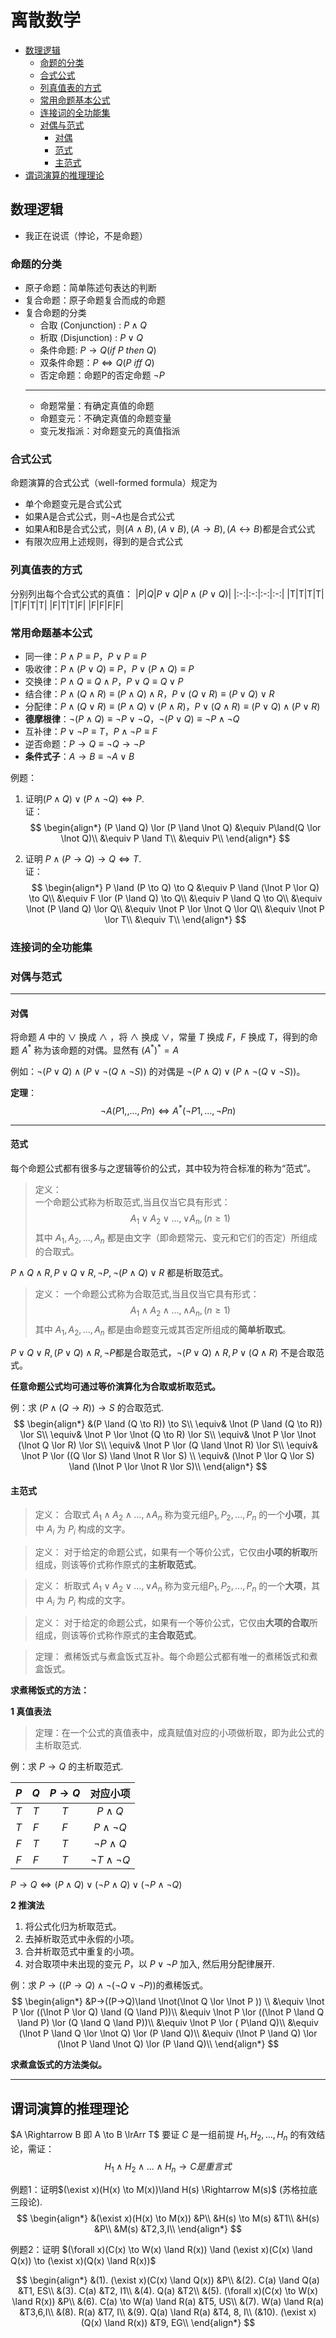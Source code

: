 <!-- 离散数学 -->
<meta name="viewport" content="width=device-width, initial-scale=1.0">

# 离散数学 <!-- omit in toc -->
- [数理逻辑](#数理逻辑)
  - [命题的分类](#命题的分类)
  - [合式公式](#合式公式)
  - [列真值表的方式](#列真值表的方式)
  - [常用命题基本公式](#常用命题基本公式)
  - [连接词的全功能集](#连接词的全功能集)
  - [对偶与范式](#对偶与范式)
    - [对偶](#对偶)
    - [范式](#范式)
    - [主范式](#主范式)
- [谓词演算的推理理论](#谓词演算的推理理论)

## 数理逻辑

- 我正在说谎（悖论，不是命题）  

### 命题的分类
- 原子命题：简单陈述句表达的判断
- 复合命题：原子命题复合而成的命题
- 复合命题的分类
  - 合取 (Conjunction) : $P∧Q$
  - 析取 (Disjunction) : $P∨Q$
  - 条件命题: $P→Q ( if\ P\ then\ Q )$
  - 双条件命题：$P\iff Q ( P\ iff\ Q )$
  - 否定命题：命题P的否定命题 $¬P$
  ---
  - 命题常量：有确定真值的命题
  - 命题变元：不确定真值的命题变量
  - 变元发指派：对命题变元的真值指派

### 合式公式
命题演算的合式公式（well-formed formula）规定为
- 单个命题变元是合式公式
- 如果A是合式公式，则$¬A$也是合式公式
- 如果A和B是合式公式，则$(A∧B),(A∨B),(A→B),(A↔B)$都是合式公式
- 有限次应用上述规则，得到的是合式公式

### 列真值表的方式
分别列出每个合式公式的真值：
|$P$|$Q$|$P \lor Q$|$P \land (P \lor Q)$|
|:-:|:-:|:-:|:-:|
|T|T|T|T|
|T|F|T|T|
|F|T|T|F|
|F|F|F|F|

### 常用命题基本公式
- 同一律：$P∧P≡P$，$P∨P≡P$
- 吸收律：$P∧(P∨Q)≡P$，$P∨(P∧Q)≡P$
- 交换律：$P∧Q≡Q∧P$，$P∨Q≡Q∨P$
- 结合律：$P∧(Q∧R)≡(P∧Q)∧R$，$P∨(Q∨R)≡(P∨Q)∨R$
- 分配律：$P∧(Q∨R)≡(P∧Q)∨(P∧R)$，$P∨(Q∧R)≡(P∨Q)∧(P∨R)$
- **德摩根律**：$¬(P∧Q)≡¬P∨¬Q$，$¬(P∨Q)≡¬P∧¬Q$
- 互补律：$P∨¬P≡T$，$P∧¬P≡F$
- 逆否命题：$P→Q≡¬Q→¬P$
- **条件式子**：$A \to B ≡ \lnot A \lor B$

例题：  

1. 证明$(P \land Q) \lor (P \land \lnot Q) \iff P.$  
证：
$$
\begin{align*}
    (P \land Q) \lor (P \land \lnot Q) &\equiv P\land(Q \lor \lnot Q)\\
    &\equiv P \land T\\
    &\equiv P\\
\end{align*}
$$

2. 证明 $P \land (P \to Q) \to Q \iff T$.  
证：
$$
\begin{align*}
    P \land (P \to Q) \to Q 
    &\equiv P \land (\lnot P \lor Q) \to Q\\
    &\equiv F \lor (P \land Q) \to Q\\
    &\equiv P \land Q \to Q\\
    &\equiv \lnot (P \land Q) \lor Q\\
    &\equiv \lnot P \lor \lnot Q \lor Q\\
    &\equiv \lnot P \lor T\\
    &\equiv T\\
\end{align*}
$$

### 连接词的全功能集

### 对偶与范式

---

#### 对偶
将命题 $A$ 中的 $\lor$ 换成 $\land$ ，将 $\land$ 换成 $\lor$，常量 $T$ 换成 $F$，$F$ 换成 $T$，得到的命题 $A^*$ 称为该命题的对偶。显然有 $(A^*)^* = A$

例如：$\lnot(P∨Q)∧(P∨\lnot(Q∧\lnot S))$ 的对偶是 $\lnot(P∧Q)∨(P∧\lnot(Q∨\lnot S))$。

**定理**： 
$$
\lnot A( P1,,...,Pn ) \iff A^*(\lnot P1, ..., \lnot Pn)
$$

---

#### 范式
每个命题公式都有很多与之逻辑等价的公式，其中较为符合标准的称为“范式”。  

> 定义：  
> 一个命题公式称为析取范式,当且仅当它具有形式： 
> $$A_1 \lor A_2 \lor …, \lor A_n, (n \geqslant 1)$$
> 其中 $A_1,A_2,...,A_n$ 都是由文字（即命题常元、变元和它们的否定）所组成的合取式。

$P∧Q∧R, P∨ Q ∨ R, \lnot P, \lnot (P∧Q) ∨R$ 都是析取范式。

> 定义：
> 一个命题公式称为合取范式,当且仅当它具有形式：
> $$
> A_1 \land A_2 \land …, \land A_n, (n \geqslant 1)
> $$
> 其中 $A_1,A_2,...,A_n$ 都是由命题变元或其否定所组成的**简单析取式**。

$P ∨ Q ∨ R, (P∨ Q) ∧R, \lnot P$都是合取范式，$\lnot (P∨ Q) ∧R, P∨ ( Q∧R )$ 不是合取范式。

**任意命题公式均可通过等价演算化为合取或析取范式。**

例：求 $(P \land (Q \to R)) \to S$ 的合取范式.
$$
\begin{align*}
          &(P \land (Q \to R)) \to S\\
    \equiv& \lnot (P \land (Q \to R)) \lor S\\
    \equiv& \lnot P \lor \lnot (Q \to R) \lor S\\
    \equiv& \lnot P \lor \lnot (\lnot Q \lor R) \lor S\\
    \equiv& \lnot P \lor (Q \land \lnot R) \lor S\\
    \equiv& \lnot P \lor ((Q \lor S) \land \lnot R \lor S)  \\
    \equiv& (\lnot P \lor Q \lor S) \land (\lnot P \lor \lnot R \lor S)\\
\end{align*}
$$

#### 主范式
> 定义：
> 合取式 $A_1 \land A_2 \land …, \land A_n$ 称为变元组$P_1,P_2,...,P_n$ 的一个**小项**，其中 $A_i$ 为 $P_i$ 构成的文字。

> 定义：
> 对于给定的命题公式，如果有一个等价公式，它仅由**小项的析取**所组成，则该等价式称作原式的**主析取范式**。

> 定义：
> 析取式 $A_1 \lor A_2 \lor …, \lor A_n$ 称为变元组$P_1,P_2,...,P_n$ 的一个**大项**，其中 $A_i$ 为 $P_i$ 构成的文字。

> 定义：
> 对于给定的命题公式，如果有一个等价公式，它仅由**大项的合取**所组成，则该等价式称作原式的**主合取范式**。

> 定理：
> 煮稀饭式与煮盒饭式互补。每个命题公式都有唯一的煮稀饭式和煮盒饭式。


**求煮稀饭式的方法：**

**1 真值表法**
> 定理：在一个公式的真值表中，成真赋值对应的小项做析取，即为此公式的主析取范式.

例：求 $P \to Q$ 的主析取范式.

| $P$ | $Q$ | $P \to Q$ |    对应小项    |
| :-: | :-: | :-------: |    :------:   |
| $T$ | $T$ |    $T$    |  $P \land Q$  |
| $T$ | $F$ |    $F$    |$P\land\lnot Q$|
| $F$ | $T$ |    $T$    |$\lnot P\land Q$|
| $F$ | $F$ |    $T$    |$\lnot T\land \lnot Q$|

$P→Q \iff (P\land Q) \lor (\lnot P \land Q) \lor (\lnot P \land \lnot Q)$

**2 推演法**

1. 将公式化归为析取范式。
2. 去掉析取范式中永假的小项。  
3. 合并析取范式中重复的小项。  
4. 对合取项中未出现的变元 $P$，以 $P \lor \lnot P$ 加入, 然后用分配律展开.
   
例：求 $P→((P→Q)\land \lnot(\lnot Q \lor \lnot P ))$的煮稀饭式。
$$
\begin{align*}
    &P→((P→Q)\land \lnot(\lnot Q \lor \lnot P )) \\
    &\equiv \lnot P \lor ((\lnot P \lor Q) \land (Q \land P))\\
    &\equiv \lnot P \lor ((\lnot P \land Q \land P) \lor (Q \land Q \land P))\\
    &\equiv \lnot P \lor ( P\land Q)\\
    &\equiv (\lnot P \land Q \lor \lnot Q) \lor (P \land Q)\\
    &\equiv (\lnot P \land Q) \lor (\lnot P \land \lnot Q) \lor (P \land Q)\\
\end{align*}
$$

**求煮盒饭式的方法类似。**

---

## 谓词演算的推理理论

$A \Rightarrow B 即 A \to B \lrArr T$
要证 $C$ 是一组前提 $H_1, H_2, ... , H_n$ 的有效结论，需证：
$$
H_1 \land H_2 \land ... \land H_n \to C 是重言式
$$

例题1：证明$(\exist x)(H(x) \to M(x))\land H(s) \Rightarrow M(s)$ (苏格拉底三段论).
$$
\begin{align*}
     &(\exist x)(H(x) \to M(x))   &P\\
     &H(s) \to M(s)               &T1\\
     &H(s)                        &P\\
     &M(s)                        &T2,3,I\\
\end{align*}
$$

例题2：证明 $(\forall x)(C(x) \to W(x) \land R(x)) \land (\exist x)(C(x) \land Q(x)) \to (\exist x)(Q(x) \land R(x))$

$$
\begin{align*}
    &(1). (\exist x)(C(x) \land Q(x))      &P\\
    &(2). C(a) \land Q(a)                  &T1, ES\\
    &(3). C(a)                             &T2, I1\\
    &(4). Q(a)                             &T2\\
    &(5). (\forall x)(C(x) \to W(x) \land R(x)) &P\\
    &(6). C(a) \to W(a) \land R(a)         &T5, US\\
    &(7). W(a) \land R(a)                  &T3,6,I\\
    &(8). R(a)                             &T7, I\\
    &(9). Q(a) \land R(a)                  &T4, 8, I\\
    (&10). (\exist x) (Q(x) \land R(x))    &T9, EG\\
\end{align*}
$$
